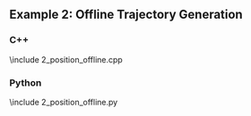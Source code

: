 ## Example 2: Offline Trajectory Generation


### C++

\include 2_position_offline.cpp

### Python

\include 2_position_offline.py
